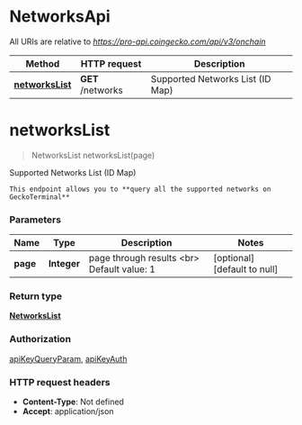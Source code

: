 # NetworksApi

All URIs are relative to *https://pro-api.coingecko.com/api/v3/onchain*

| Method | HTTP request | Description |
|------------- | ------------- | -------------|
| [**networksList**](NetworksApi.md#networksList) | **GET** /networks | Supported Networks List (ID Map) |


<a name="networksList"></a>
# **networksList**
> NetworksList networksList(page)

Supported Networks List (ID Map)

    This endpoint allows you to **query all the supported networks on GeckoTerminal**

### Parameters

|Name | Type | Description  | Notes |
|------------- | ------------- | ------------- | -------------|
| **page** | **Integer**| page through results &lt;br&gt; Default value: 1 | [optional] [default to null] |

### Return type

[**NetworksList**](../Models/NetworksList.md)

### Authorization

[apiKeyQueryParam](../README.md#apiKeyQueryParam), [apiKeyAuth](../README.md#apiKeyAuth)

### HTTP request headers

- **Content-Type**: Not defined
- **Accept**: application/json

